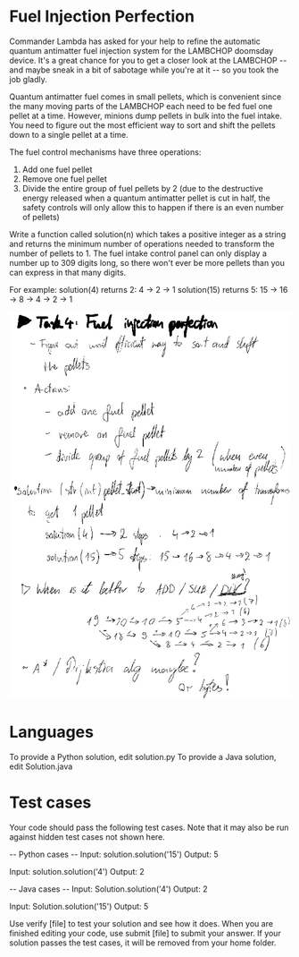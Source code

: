 Fuel Injection Perfection
=========================

Commander Lambda has asked for your help to refine the automatic quantum antimatter fuel injection system for the
LAMBCHOP doomsday device.
It's a great chance for you to get a closer look at the LAMBCHOP -- and maybe sneak in a bit of sabotage
while you're at it -- so you took the job gladly.

Quantum antimatter fuel comes in small pellets, which is convenient since the many moving parts of the
LAMBCHOP each need to be fed fuel one pellet at a time.
However, minions dump pellets in bulk into the fuel intake.
You need to figure out the most efficient way to sort and shift the pellets down to a single pellet at a time.

The fuel control mechanisms have three operations:

1) Add one fuel pellet
2) Remove one fuel pellet
3) Divide the entire group of fuel pellets by 2 (due to the destructive energy released when a quantum antimatter
pellet is cut in half, the safety controls will only allow this to happen if there is an even number of pellets)

Write a function called solution(n) which takes a positive integer as a string and
returns the minimum number of operations needed to transform the number of pellets to 1.
The fuel intake control panel can only display a number up to 309 digits long, so there won't ever be more pellets than you can express in that many digits.

For example:
solution(4) returns 2: 4 -> 2 -> 1
solution(15) returns 5: 15 -> 16 -> 8 -> 4 -> 2 -> 1

<img src="https://github.com/Larook/Coding_challenges/blob/master/task_4/intro.png">

Languages
=========

To provide a Python solution, edit solution.py
To provide a Java solution, edit Solution.java

Test cases
==========
Your code should pass the following test cases.
Note that it may also be run against hidden test cases not shown here.

-- Python cases --
Input:
solution.solution('15')
Output:
    5

Input:
solution.solution('4')
Output:
    2

-- Java cases --
Input:
Solution.solution('4')
Output:
    2

Input:
Solution.solution('15')
Output:
    5

Use verify [file] to test your solution and see how it does. When you are finished editing your code, use submit [file] to submit your answer. If your solution passes the test cases, it will be removed from your home folder.